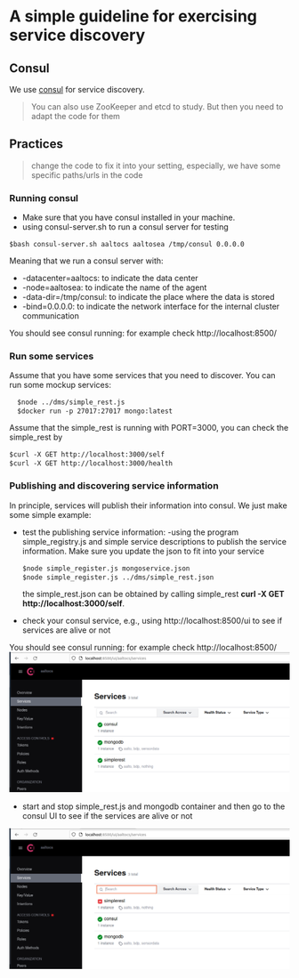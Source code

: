 # A simple guideline for exercising service discovery

## Consul

We use [consul](https://www.consul.io/) for service discovery.
>You can also use ZooKeeper and etcd to study. But then you need to adapt the code for them

## Practices

> change the code to fix it into your setting, especially, we have some specific paths/urls in the code

### Running consul

* Make sure that you have consul installed in your machine.
* using consul-server.sh to run a consul server for testing
```
$bash consul-server.sh aaltocs aaltosea /tmp/consul 0.0.0.0
```
Meaning that we run a consul server with:
* -datacenter=aaltocs: to indicate the data center
* -node=aaltosea: to indicate the name of the agent
* -data-dir=/tmp/consul: to indicate the place where the data is stored
* -bind=0.0.0.0: to indicate the network interface for the internal cluster communication
  
You should see consul running: for example check http://localhost:8500/ 

### Run some services

Assume that you have some services that you need to discover. You can run  some mockup services:
```
  $node ../dms/simple_rest.js
  $docker run -p 27017:27017 mongo:latest
```
Assume that the simple_rest is running with PORT=3000, you can check the simple_rest by
```
$curl -X GET http://localhost:3000/self
$curl -X GET http://localhost:3000/health
```

### Publishing and discovering service information

In principle, services will publish their information into consul. We just make some simple example:

* test the publishing service information:
  -using the program simple_registry.js and simple service descriptions to publish the service information. Make sure you update the json to fit into your service

  ```
  $node simple_register.js mongoservice.json
  $node simple_register.js ../dms/simple_rest.json
  ```
  the simple_rest.json can be obtained by calling simple_rest **curl -X GET http://localhost:3000/self**.

* check your consul service, e.g., using http://localhost:8500/ui to see if services are alive or not

You should see consul running: for example check http://localhost:8500/
![Consul UI: services are up](consului.png)

* start and stop simple_rest.js and mongodb container and then go to the consul UI to see if the services are alive or not

![Consul UI: simpleret is down](consuluidown.png)